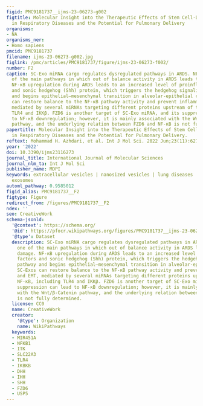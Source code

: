 ```yaml
---
figid: PMC9181737__ijms-23-06273-g002
figtitle: Molecular Insight into the Therapeutic Effects of Stem Cell-Derived Exosomes
  in Respiratory Diseases and the Potential for Pulmonary Delivery
organisms:
- NA
organisms_ner:
- Homo sapiens
pmcid: PMC9181737
filename: ijms-23-06273-g002.jpg
figlink: /pmc/articles/PMC9181737/figure/ijms-23-06273-f002/
number: F2
caption: SC-Exo miRNA cargo regulates dysregulated pathways in ARDS. NF-κB is one
  of the main pathways in which out of balance activity in ARDS leads to lung damage.
  NF-κB upregulation during ARDS leads to an increased level of proinflammatory factors
  and sonic hedgehog (Shh) protein, which triggers the hedgehog signaling pathway
  and begins epithelial–mesenchymal transition in alveolar-epithelial cells. SC-Exos
  can restore balance to the NF-κB pathway activity and prevent inflammation and EMT,
  mediated by several miRNAs targeting different proteins upstream of the NF-κB, including
  TLR4 and IKKβ. FZD6 is another target of SC-Exo miRNA, and its suppression can lead
  to NF-κB downregulation; however, it is mainly associated with the Wnt/β-Catenin
  pathway, and the underlying relation between FZD6 and NF-κB is not fully determined.
papertitle: Molecular Insight into the Therapeutic Effects of Stem Cell-Derived Exosomes
  in Respiratory Diseases and the Potential for Pulmonary Delivery.
reftext: Mohammad H. Azhdari, et al. Int J Mol Sci. 2022 Jun;23(11):6273.
year: '2022'
doi: 10.3390/ijms23116273
journal_title: International Journal of Molecular Sciences
journal_nlm_ta: Int J Mol Sci
publisher_name: MDPI
keywords: extracellular vesicles | nanosized vesicles | lung diseases | stem cell-derived
  exosomes
automl_pathway: 0.9585012
figid_alias: PMC9181737__F2
figtype: Figure
redirect_from: /figures/PMC9181737__F2
ndex: ''
seo: CreativeWork
schema-jsonld:
  '@context': https://schema.org/
  '@id': https://pfocr.wikipathways.org/figures/PMC9181737__ijms-23-06273-g002.html
  '@type': Dataset
  description: SC-Exo miRNA cargo regulates dysregulated pathways in ARDS. NF-κB is
    one of the main pathways in which out of balance activity in ARDS leads to lung
    damage. NF-κB upregulation during ARDS leads to an increased level of proinflammatory
    factors and sonic hedgehog (Shh) protein, which triggers the hedgehog signaling
    pathway and begins epithelial–mesenchymal transition in alveolar-epithelial cells.
    SC-Exos can restore balance to the NF-κB pathway activity and prevent inflammation
    and EMT, mediated by several miRNAs targeting different proteins upstream of the
    NF-κB, including TLR4 and IKKβ. FZD6 is another target of SC-Exo miRNA, and its
    suppression can lead to NF-κB downregulation; however, it is mainly associated
    with the Wnt/β-Catenin pathway, and the underlying relation between FZD6 and NF-κB
    is not fully determined.
  license: CC0
  name: CreativeWork
  creator:
    '@type': Organization
    name: WikiPathways
  keywords:
  - MIR451A
  - NFKB1
  - ITK
  - SLC22A3
  - TLR4
  - IKBKB
  - DHH
  - IHH
  - SHH
  - FZD6
  - USP5
---
```

